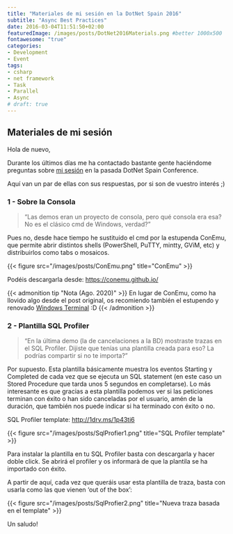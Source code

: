 ```yaml
---
title: "Materiales de mi sesión en la DotNet Spain 2016"
subtitle: "Async Best Practices"
date: 2016-03-04T11:51:50+02:00
featuredImage: /images/posts/DotNet2016Materials.png #better 1000x500
fontawesome: "true"
categories: 
- Development
- Event
tags:
- csharp
- net framework
- Task
- Parallel
- Async
# draft: true
---
```


## Materiales de mi sesión

Hola de nuevo,

Durante los últimos días me ha contactado bastante gente haciéndome preguntas sobre [mi sesión](/es/dotnet-spain-conference-2016/) en la pasada DotNet Spain Conference.

Aquí van un par de ellas con sus respuestas, por si son de vuestro interés ;)

### 1 - Sobre la Consola

> “Las demos eran un proyecto de consola, pero qué consola era esa? No es el clásico cmd de Windows, verdad?”

Pues no, desde hace tiempo he sustituido el cmd por la estupenda ConEmu, que permite abrir distintos shells (PowerShell, PuTTY, mintty, GViM, etc) y distribuirlos como tabs o mosaicos.

{{< figure src="/images/posts/ConEmu.png" title="ConEmu" >}}

Podéis descargarla desde: https://conemu.github.io/

{{< admonition tip "Nota (Ago. 2020)" >}}
En lugar de ConEmu, como ha llovido algo desde el post original, os recomiendo también el estupendo y renovado [Windows Terminal](https://www.microsoft.com/en-us/p/windows-terminal/9n0dx20hk701?activetab=pivot:overviewtab) :D
{{< /admonition >}}

### 2 - Plantilla SQL Profiler

> “En la última demo (la de cancelaciones a la BD) mostraste trazas en el SQL Profiler. Dijiste que tenías una plantilla creada para eso? La podrías compartir si no te importa?”

Por supuesto. Esta plantilla básicamente muestra los eventos Starting y Completed de cada vez que se ejecuta un SQL statement (en este caso un Stored Procedure que tarda unos 5 segundos en completarse). Lo más interesante es que gracias a esta plantilla podemos ver si las peticiones terminan con éxito o han sido canceladas por el usuario, amén de la duración, que también nos puede indicar si ha terminado con éxito o no.

SQL Profiler template: http://1drv.ms/1p43ti6

{{< figure src="/images/posts/SqlProfier1.png" title="SQL Profiler template" >}}

Para instalar la plantilla en tu SQL Profiler basta con descargarla y hacer doble click. Se abrirá el profiler y os informarà de que la plantila se ha importado con éxito.

A partir de aquí, cada vez que queráis usar esta plantilla de traza, basta con usarla como las que vienen ‘out of the box’:

{{< figure src="/images/posts/SqlProfier2.png" title="Nueva traza basada en el template" >}}

Un saludo!